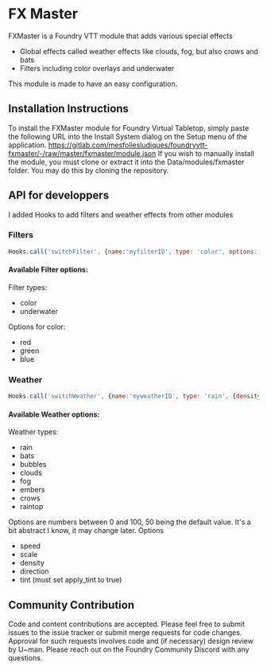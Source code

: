 # FX Master
FXMaster is a Foundry VTT module that adds various special effects
 - Global effects called weather effects like clouds, fog, but also crows and bats
 - Filters including color overlays and underwater

This module is made to have an easy configuration.

## Installation Instructions
To install the FXMaster module for Foundry Virtual Tabletop, simply paste the following URL into the Install System
dialog on the Setup menu of the application.
https://gitlab.com/mesfoliesludiques/foundryvtt-fxmaster/-/raw/master/fxmaster/module.json
If you wish to manually install the module, you must clone or extract it into the Data/modules/fxmaster folder. You
may do this by cloning the repository.

## API for developpers
I added Hooks to add filters and weather effects from other modules

### Filters
```javascript
Hooks.call('switchFilter', {name:'myfilterID', type: 'color', options: {red: 0, green: 1.5, blue: 1.5}});
```
#### Available Filter options:
Filter types:
- color
- underwater

Options for color:
- red
- green
- blue

### Weather
```javascript
Hooks.call('switchWeather', {name:'myweatherID', type: 'rain', {density: 100}});
```
#### Available Weather options:
Weather types:
- rain
- bats
- bubbles
- clouds
- fog
- embers
- crows
- raintop

Options are numbers between 0 and 100, 50 being the default value. It's a bit abstract I know, it may change later.
Options
- speed
- scale
- density
- direction
- tint (must set apply_tint to true)


## Community Contribution
Code and content contributions are accepted. Please feel free to submit issues to the issue tracker or submit merge
requests for code changes. Approval for such requests involves code and (if necessary) design review by U~man. Please
reach out on the Foundry Community Discord with any questions.